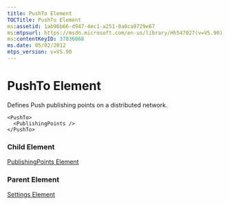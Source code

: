 ```yaml
---
title: PushTo Element
TOCTitle: PushTo Element
ms:assetid: 1ab96b66-d947-4ec1-a251-0a0ca9729e67
ms:mtpsurl: https://msdn.microsoft.com/en-us/library/Hh547027(v=VS.90)
ms:contentKeyID: 37836868
ms.date: 05/02/2012
mtps_version: v=VS.90
---
```


# PushTo Element

Defines Push publishing points on a distributed network.

    <PushTo>
      <PublishingPoints />
    </PushTo>

### Child Element

[PublishingPoints Element](publishingpoints-element.md)


### Parent Element

[Settings Element](settings-element.md)

